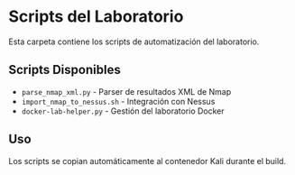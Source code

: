 # Scripts del Laboratorio

Esta carpeta contiene los scripts de automatización del laboratorio.

## Scripts Disponibles

- `parse_nmap_xml.py` - Parser de resultados XML de Nmap
- `import_nmap_to_nessus.sh` - Integración con Nessus
- `docker-lab-helper.py` - Gestión del laboratorio Docker

## Uso

Los scripts se copian automáticamente al contenedor Kali durante el build.

